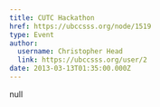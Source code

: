 ```yaml
---
title: CUTC Hackathon 
href: https://ubccsss.org/node/1519
type: Event
author:
  username: Christopher Head
  link: https://ubccsss.org/user/2
date: 2013-03-13T01:35:00.000Z
---
```


null